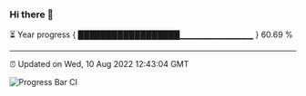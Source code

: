 ### Hi there 👋

⏳ Year progress { ██████████████████▁▁▁▁▁▁▁▁▁▁▁▁ } 60.69 %

---

⏰ Updated on Wed, 10 Aug 2022 12:43:04 GMT

![Progress Bar CI](https://github.com/ZhaoGui/ZhaoGui/workflows/Progress%20Bar%20CI/badge.svg)
